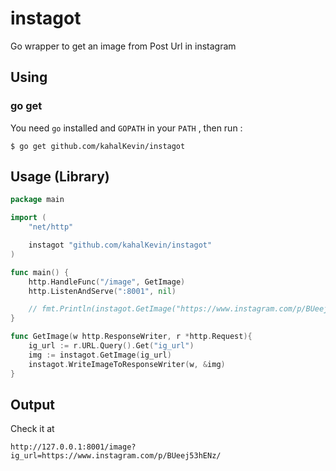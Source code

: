 # instagot
Go wrapper to get an image from Post Url in instagram

## Using
### go get
You need `go` installed and `GOPATH` in your `PATH` , then run :
```shell
$ go get github.com/kahalKevin/instagot
```

## Usage (Library)
```go
package main

import (
	"net/http"

	instagot "github.com/kahalKevin/instagot"
)

func main() {
	http.HandleFunc("/image", GetImage)
	http.ListenAndServe(":8001", nil)

	// fmt.Println(instagot.GetImage("https://www.instagram.com/p/BUeej53hENz/"))
}

func GetImage(w http.ResponseWriter, r *http.Request){
	ig_url := r.URL.Query().Get("ig_url")
	img := instagot.GetImage(ig_url)
	instagot.WriteImageToResponseWriter(w, &img)
}
```

## Output
Check it at
```console
http://127.0.0.1:8001/image?ig_url=https://www.instagram.com/p/BUeej53hENz/

```
